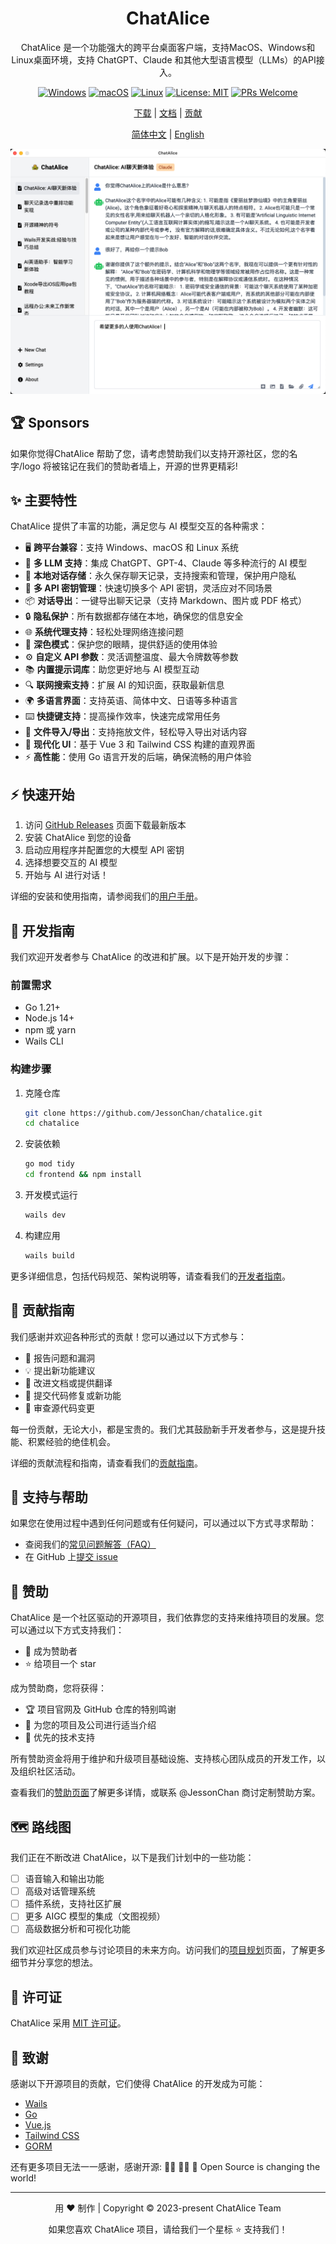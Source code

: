<div align="center">

# ChatAlice

ChatAlice 是一个功能强大的跨平台桌面客户端，支持MacOS、Windows和Linux桌面环境，支持 ChatGPT、Claude 和其他大型语言模型（LLMs）的API接入。

[![Windows](https://img.shields.io/badge/-Windows-blue?logo=windows)](https://github.com/JessonChan/chatalice/releases)
[![macOS](https://img.shields.io/badge/-macOS-black?logo=apple)](https://github.com/JessonChan/chatalice/releases)
[![Linux](https://img.shields.io/badge/-Linux-yellow?logo=linux)](https://github.com/JessonChan/chatalice/releases)
[![License: MIT](https://img.shields.io/badge/License-MIT-yellow.svg)](https://opensource.org/licenses/MIT)
[![PRs Welcome](https://img.shields.io/badge/PRs-welcome-brightgreen.svg?style=flat-square)](http://makeapullrequest.com)

[下载](https://github.com/JessonChan/chatalice/releases) | [文档](link-to-docs) | [贡献](link-to-contributing) 

[简体中文](./README.md) | [English](./README-EN.md) 

![ChatAlice Screenshot](./docs/assets/chatalice-screenshot.png)

</div>

##  🏆 Sponsors

如果你觉得ChatAlice 帮助了您，请考虑赞助我们以支持开源社区，您的名字/logo 将被铭记在我们的赞助者墙上，开源的世界更精彩! 

## ✨ 主要特性

ChatAlice 提供了丰富的功能，满足您与 AI 模型交互的各种需求：

- 🖥️ **跨平台兼容**：支持 Windows、macOS 和 Linux 系统
- 🤖 **多 LLM 支持**：集成 ChatGPT、GPT-4、Claude 等多种流行的 AI 模型
- 💾 **本地对话存储**：永久保存聊天记录，支持搜索和管理，保护用户隐私
- 🚀 **多 API 密钥管理**：快速切换多个 API 密钥，灵活应对不同场景
- 📦 **对话导出**：一键导出聊天记录（支持 Markdown、图片或 PDF 格式）
- 🔒 **隐私保护**：所有数据都存储在本地，确保您的信息安全
- 🌐 **系统代理支持**：轻松处理网络连接问题
- 🌙 **深色模式**：保护您的眼睛，提供舒适的使用体验
- ⚙️ **自定义 API 参数**：灵活调整温度、最大令牌数等参数
- 📚 **内置提示词库**：助您更好地与 AI 模型互动
- 🔍 **联网搜索支持**：扩展 AI 的知识面，获取最新信息
- 🌍 **多语言界面**：支持英语、简体中文、日语等多种语言
- ⌨️ **快捷键支持**：提高操作效率，快速完成常用任务
- 📎 **文件导入/导出**：支持拖放文件，轻松导入导出对话内容
- 🎨 **现代化 UI**：基于 Vue 3 和 Tailwind CSS 构建的直观界面
- ⚡ **高性能**：使用 Go 语言开发的后端，确保流畅的用户体验


## ⚡️ 快速开始

1. 访问 [GitHub Releases](https://github.com/JessonChan/chatalice/releases) 页面下载最新版本
2. 安装 ChatAlice 到您的设备
3. 启动应用程序并配置您的大模型 API 密钥
4. 选择想要交互的 AI 模型
5. 开始与 AI 进行对话！

详细的安装和使用指南，请参阅我们的[用户手册](./docs/user-installation.md)。

## 🚀 开发指南

我们欢迎开发者参与 ChatAlice 的改进和扩展。以下是开始开发的步骤：

### 前置需求

- Go 1.21+
- Node.js 14+
- npm 或 yarn
- Wails CLI

### 构建步骤

1. 克隆仓库
   ```bash
   git clone https://github.com/JessonChan/chatalice.git
   cd chatalice
   ```

2. 安装依赖
   ```bash
   go mod tidy
   cd frontend && npm install
   ```

3. 开发模式运行
   ```bash
   wails dev
   ```

4. 构建应用
   ```bash
   wails build
   ```

更多详细信息，包括代码规范、架构说明等，请查看我们的[开发者指南](./docs/todo.md)。

## 🤝 贡献指南

我们感谢并欢迎各种形式的贡献！您可以通过以下方式参与：

- 🐛 报告问题和漏洞
- 💡 提出新功能建议
- 📝 改进文档或提供翻译
- 🔧 提交代码修复或新功能
- 👀 审查源代码变更

每一份贡献，无论大小，都是宝贵的。我们尤其鼓励新手开发者参与，这是提升技能、积累经验的绝佳机会。

详细的贡献流程和指南，请查看我们的[贡献指南](./docs/todo.md)。

## 🙋 支持与帮助

如果您在使用过程中遇到任何问题或有任何疑问，可以通过以下方式寻求帮助：

- 查阅我们的[常见问题解答（FAQ）](link-to-faq)
- 在 GitHub 上[提交 issue](https://github.com/JessonChan/chatalice/issues/new)

## 💖 赞助

ChatAlice 是一个社区驱动的开源项目，我们依靠您的支持来维持项目的发展。您可以通过以下方式支持我们：

- 🏅 成为赞助者
- ⭐ 给项目一个 star

成为赞助商，您将获得：

- 🏆 项目官网及 GitHub 仓库的特别鸣谢
- 🔮 为您的项目及公司进行适当介绍
- 💼 优先的技术支持

所有赞助资金将用于维护和升级项目基础设施、支持核心团队成员的开发工作，以及组织社区活动。

查看我们的[赞助页面](./docs/sponsers.md)了解更多详情，或联系 @JessonChan 商讨定制赞助方案。

## 🗺️ 路线图

我们正在不断改进 ChatAlice，以下是我们计划中的一些功能：

- [ ] 语音输入和输出功能
- [ ] 高级对话管理系统
- [ ] 插件系统，支持社区扩展
- [ ] 更多 AIGC 模型的集成（文图视频）
- [ ] 高级数据分析和可视化功能

我们欢迎社区成员参与讨论项目的未来方向。访问我们的[项目规划](./docs/todo.md)页面，了解更多细节并分享您的想法。

## 📜 许可证

ChatAlice 采用 [MIT 许可证](./LICENSE)。

## 🙏 致谢

感谢以下开源项目的贡献，它们使得 ChatAlice 的开发成为可能：

- [Wails](https://wails.io/)
- [Go](https://golang.org/)
- [Vue.js](https://vuejs.org/)
- [Tailwind CSS](https://tailwindcss.com/)
- [GORM](https://github.com/go-gorm/gorm)

还有更多项目无法一一感谢，感谢开源:  👨‍💻 👩‍💻 🐧 Open Source is changing the world!

---

<div align="center">
  用 ❤️ 制作 | Copyright © 2023-present ChatAlice Team

  如果您喜欢 ChatAlice 项目，请给我们一个星标 ⭐ 支持我们！
</div>